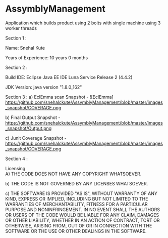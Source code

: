 # AssymblyManagement
Application which builds product using 2 bolts with single machine using 3 worker threads

Section 1 :	

Name: Snehal Kute
	

Years of Experience: 10 years 0 months		

Section 2 : 
	

Build IDE: Eclipse Java EE IDE Luna Service Release 2 (4.4.2)	
	

JDK Version: java version "1.8.0_162"		

Section 3 :	
a)	EclEmma scan Snapshot - ![EclEmma] https://github.com/snehalckute/AssymblyManagement/blob/master/images_snapshot/COVERAGE.png	
	

b)	Final Output Snapshot - https://github.com/snehalckute/AssymblyManagement/blob/master/images_snapshot/Output.png	
	

c)	Junit Coverage Snapshot - https://github.com/snehalckute/AssymblyManagement/blob/master/images_snapshot/COVERAGE.png		

Section 4 :	

Licensing 	
A)	THE CODE DOES NOT HAVE ANY COPYRIGHT WHATSOEVER. 	
	

b)	THE CODE IS NOT GOVERNED BY ANY LICENSES WHATSOEVER. 	
	

c)	THE SOFTWARE IS PROVIDED "AS IS", WITHOUT WARRANTY OF ANY KIND, EXPRESS OR IMPLIED, INCLUDING BUT NOT LIMITED TO THE WARRANTIES OF MERCHANTABILITY, FITNESS FOR A PARTICULAR PURPOSE AND NONINFRINGEMENT. IN NO EVENT SHALL THE AUTHORS OR USERS OF THE CODE WOULD BE LIABLE FOR ANY CLAIM, DAMAGES OR OTHER LIABILITY, WHETHER IN AN ACTION OF CONTRACT, TORT OR OTHERWISE, ARISING FROM, OUT OF OR IN CONNECTION WITH THE SOFTWARE OR THE USE OR OTHER DEALINGS IN THE SOFTWARE.

